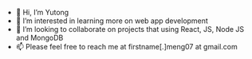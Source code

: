 - 👋 Hi, I’m Yutong
- 👀 I’m interested in learning more on web app development
- 💞️ I’m looking to collaborate on projects that using React, JS, Node JS and MongoDB
- 📫 Please feel free to reach me at firstname[.]meng07 at gmail.com


